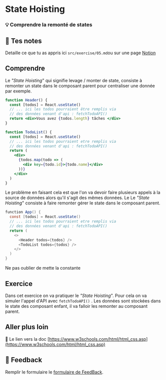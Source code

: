 # State Hoisting

### 💡 Comprendre la remonté de states

## 📝 Tes notes

Detaille ce que tu as appris ici
`src/exercise/05.md`ou sur une page [Notion](https://go.mikecodeur.com/course-notes-template)

## Comprendre

Le _"State Hoisting_" qui signifie levage / monter de state, consiste à remonter
un state dans le composant parent pour centraliser une donnée par exemple.

```jsx
function Header() {
  const [todos] = React.useState()
  // ... ici les todos pourraient être remplis via
  // des données venant d'api : fetchTodoAPI()
  return <div>Vous avez {todos.length} tâches </div>
}

function TodoList() {
  const [todos] = React.useState()
  // ... ici les todos pourraient etre remplis via
  // des données venant d'api : fetchTodoAPI()
  return (
    <div>
      {todos.map(todo => (
        <div key={todo.id}>{todo.name}</div>
      ))}
    </div>
  )
}
```

Le problème en faisant cela est que l'on va devoir faire plusieurs appels à la
source de données alors qu'il s'agit des mêmes données. Le Le _"State Hoisting_"
consiste à faire remonter gérer le state dans le composant parent.

```java
function App() {
  const [todos] = React.useState()
  // ... ici les todos pourraient etre remplis via
  // des données venant d'api : fetchTodoAPI()
  return (
    <>
      <Header todos={todos} />
      <TodoList todos={todos} />
    </>
  )
}
```

Ne pas oublier de mette la constante

## Exercice

Dans cet exercice on va pratiquer le _"State Hoisting_". Pour cela on va simuler
l'appel d'API avec `fetchTodoAPI()` . Les données sont stockées dans le state
des composant enfant, il va falloir les remonter au composant parent.

## Aller plus loin

📑 Le lien vers la doc
[https://www.w3schools.com/html/html_css.asp](https://www.w3schools.com/html/html_css.asp)

## 🐜 Feedback

Remplir le formulaire le
[formulaire de FeedBack](https://go.mikecodeur.com/cours-react-avis).
